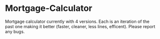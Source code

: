 # Mortgage-Calculator
Mortgage calculator currently with 4 versions. Each is an iteration of the past one making it better (faster, cleaner, less lines, efficent). Please report any bugs. 
